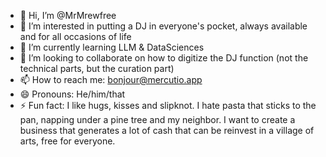 * 👋 Hi, I’m @MrMrewfree
* 👀 I’m interested in putting a DJ in everyone's pocket, always available and for all occasions of life
* 🌱 I’m currently learning LLM & DataSciences
* 💞️ I’m looking to collaborate on how to digitize the DJ function (not the technical parts, but the curation part)
* 📫 How to reach me: bonjour@mercutio.app
* 😄 Pronouns: He/him/that
* ⚡ Fun fact: I like hugs, kisses and slipknot. I hate pasta that sticks to the pan, napping under a pine tree and my neighbor. I want to create a business that generates a lot of cash that can be reinvest in a village of arts, free for everyone.

<!---
MrMewfree/MrMewfree is a ✨ special ✨ repository because its `README.md` (this file) appears on your GitHub profile.
You can click the Preview link to take a look at your changes.
--->
